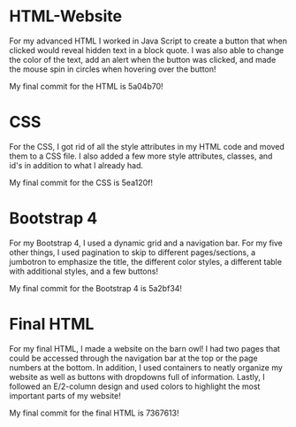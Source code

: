 # HTML-Website
For my advanced HTML I worked in Java Script to create a button that when clicked would reveal hidden text in a block quote. I was also able to change the color of the text, add an alert when the button was clicked, and made the mouse spin in circles when hovering over the button!

My final commit for the HTML is 5a04b70! 

# CSS
For the CSS, I got rid of all the style attributes in my HTML code and moved them to a CSS file. I also added a few more style attributes, classes, and id's in addition to what I already had.

My final commit for the CSS is 5ea120f!

# Bootstrap 4
For my Bootstrap 4, I used a dynamic grid and a navigation bar. For my five other things, I used pagination to skip to different pages/sections, a jumbotron to emphasize the title, the different color styles, a different table with additional styles, and a few buttons!

My final commit for the Bootstrap 4 is 5a2bf34!

# Final HTML
For my final HTML, I made a website on the barn owl! I had two pages that could be accessed through the navigation bar at the top or the page numbers at the bottom. In addition, I used containers to neatly organize my website as well as buttons with dropdowns full of information. Lastly, I followed an E/2-column design and used colors to highlight the most important parts of my website!

My final commit for the final HTML is 7367613!
